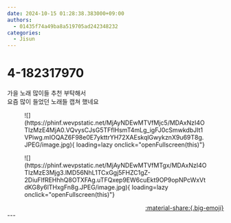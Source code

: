 ```yaml
---
date: 2024-10-15 01:28:38.383000+09:00
authors:
  - 01435f74a49ba8a519705ad242348232
categories:
  - Jisun
---
```


# 4-182317970

<div class="post-container" markdown="1">
<div class="content-container md-sidebar__scrollwrap" markdown="1">

가을 노래 많이들 추천 부탁해서<br>요즘 많이 들었던 노래들 캡쳐 했네요
<figure markdown="1">
![](https://phinf.wevpstatic.net/MjAyNDEwMTVfMjc5/MDAxNzI4OTIzMzE4MjA0.VQvysCJsG5TFflHsmT4mLg_igFJ0cSmwkdbJIt1VPiwg.mIOQAZ6F98e0E7ykttrYH72XAEskqlGwykznX9u69T8g.JPEG/image.jpg){ loading=lazy onclick="openFullscreen(this)"}
</figure>

<figure markdown="1">
![](https://phinf.wevpstatic.net/MjAyNDEwMTVfMTgx/MDAxNzI4OTIzMzE3Mjg3.lMD56NhL1TCxGgj5FHZC1gZ-2DiuFlfREHhhQ8OTXFAg.uTFQxep9EW6cuEkt9OP9opNPcWxVtdKG8y6lTHxgFn8g.JPEG/image.jpg){ loading=lazy onclick="openFullscreen(this)"}
</figure>


</div>
</div>

<div style="text-align: right;" markdown="1">
<a href="https://weverse.io/fromis9/artist/4-182317970" style="text-align: right;">:material-share:{.big-emoji}</a>
</div>
---
